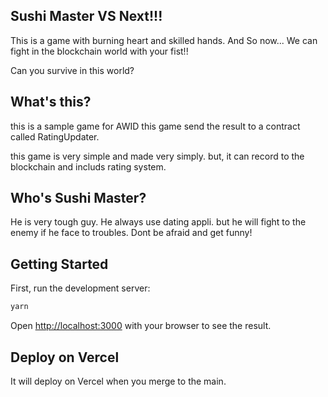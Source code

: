 ## Sushi Master VS Next!!!

This is a game with burning heart and skilled hands.
And So now... 
We can fight in the blockchain world with your fist!!

Can you survive in this world?

## What's this?
this is a sample game for AWID
this game send the result to a contract called RatingUpdater.

this game is very simple and made very simply.
but, it can record to the blockchain and includs rating system.


## Who's Sushi Master?
He is very tough guy.
He always use dating appli.
but he will fight to the enemy if he face to troubles.
Dont be afraid and get funny!


## Getting Started

First, run the development server:

```bash
yarn 
```

Open [http://localhost:3000](http://localhost:3000) with your browser to see the result.

## Deploy on Vercel

It will deploy on Vercel when you merge to the main.
